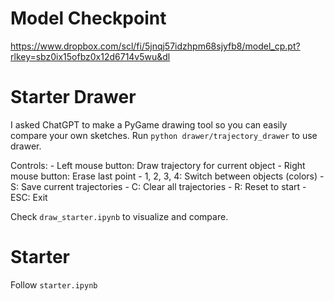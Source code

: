 # Model Checkpoint

https://www.dropbox.com/scl/fi/5jnqj57idzhpm68sjyfb8/model_cp.pt?rlkey=sbz0ix15ofbz0x12d6714v5wu&dl

# Starter Drawer
I asked ChatGPT to make a PyGame drawing tool so you can easily compare your own sketches.
Run `python drawer/trajectory_drawer` to use drawer.

Controls:
    - Left mouse button: Draw trajectory for current object
    - Right mouse button: Erase last point
    - 1, 2, 3, 4: Switch between objects (colors)
    - S: Save current trajectories
    - C: Clear all trajectories
    - R: Reset to start
    - ESC: Exit

Check `draw_starter.ipynb` to visualize and compare.

# Starter
Follow `starter.ipynb`
